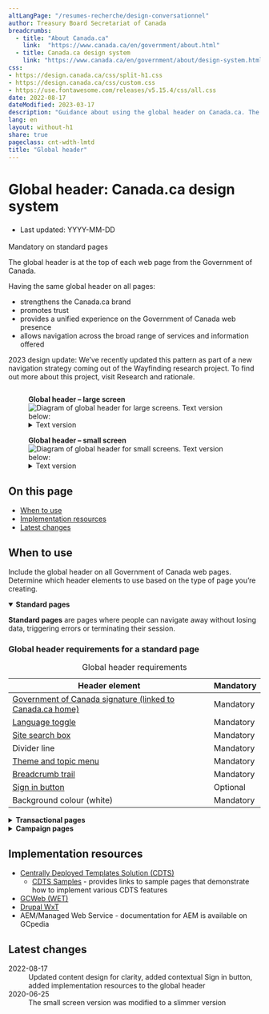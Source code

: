 ```yaml
---
altLangPage: "/resumes-recherche/design-conversationnel"
author: Treasury Board Secretariat of Canada
breadcrumbs:
  - title: "About Canada.ca"
    link:  "https://www.canada.ca/en/government/about.html"
  - title: Canada.ca design system
    link: "https://www.canada.ca/en/government/about/design-system.html"
css:
- https://design.canada.ca/css/split-h1.css
- https://design.canada.ca/css/custom.css
- https://use.fontawesome.com/releases/v5.15.4/css/all.css
date: 2022-08-17
dateModified: 2023-03-17
description: "Guidance about using the global header on Canada.ca. The global header is at the top of each Government of Canada web page."
lang: en
layout: without-h1
share: true
pageclass: cnt-wdth-lmtd
title: "Global header"
---
```

<h1 property="name" id="wb-cont" dir="ltr"><span class="stacked"><span>Global header</span>: <span>Canada.ca design system</span></span></h1>
<div class="row">
  <div class="col-md-12 pull-left">
    <ul class="list-inline small mrgn-bttm-sm" style="line-height:1.65em" id="list-inline-desktop-only">
      <li class="mrgn-rght-lg"> Last updated: YYYY-MM-DD</li>
    </ul>
  </div>
</div>
<p><span class="label label-danger">Mandatory on standard pages</span></p>
<p>The global header is at the top of each web page from the Government of Canada.</p>
<p>Having the same global header on all pages:</p>
<ul>
  <li>strengthens the Canada.ca brand</li>
  <li>promotes trust</li>
  <li>provides a unified experience on the Government of Canada web presence</li>
  <li>allows navigation across the broad range of services and information offered</li>
</ul>
<p>2023 design update: We’ve recently updated this pattern as part of a new navigation strategy coming out of the Wayfinding research project. To find out more about this project, visit Research and rationale.</p>
<div class="pattern-demo mrgn-tp-lg">
  <figure class="mrgn-bttm-lg"><img src="https://design.canada.ca/images/sign-in-desktop-en.jpg" class="img-responsive" alt=""></figure>
</div>
<div class="pattern-demo mrgn-tp-lg">
  <figure class="mrgn-bttm-lg">
    <figcaption><b>Global header – large screen</b></figcaption>
    <img src="https://design.canada.ca/images/sign-in-desktop-en.jpg" class="img-responsive" alt="Diagram of global header for large screens. Text version below:">
    <details>
      <summary class="wb-toggle" data-toggle="{&quot;print&quot;:&quot;on&quot;}">Text version</summary>
      <p>The global header has the Government of Canada signature in the top left. Under the signature is the theme and topic menu, and under the menu is the breadcrumb trail. The language toggle link is at the rop right. Under the language toggle is the site search box. </p>
    </details>
  </figure>
</div>
<div class="pattern-demo">
  <figure class="mrgn-bttm-lg">
    <figcaption><b>Global header – small screen</b></figcaption>
    <img src="../images/sign-in-mobile-en.jpg" class="img-responsive" alt="Diagram of global header for small screens. Text version below:">
    <details>
      <summary class="wb-toggle" data-toggle="{&quot;print&quot;:&quot;on&quot;}">Text version</summary>
      <p>The global header has the Government of Canada signature in the top left.  The language toggle link is at the rop right. Under the signature and the language toggle is the site search box. Under the search box is the theme and topic menu. Under the theme and topic menu is the breadcrumb trail.</p>
    </details>
  </figure>
</div>
<section>
  <h2>On this page</h2>
  <ul>
    <li><a href="#when">When to use</a></li>
    <li><a href="#implementation">Implementation resources</a></li>
    <li><a href="#changes">Latest changes</a></li>
  </ul>
</section>
<h2 id="when">When to use</h2>
<p>Include the global header on all Government of Canada web pages. Determine which header elements to use based on the type of page you’re creating.</p>
<div class="wb-tabs">
  <div class="tabpanels">
    <details id="001" open="open">
      <summary><strong>Standard pages</strong></summary>
      <div class="col-md-9">
        <p class="mrgn-tp-lg"><strong>Standard pages</strong> are pages where people can navigate away without losing data, triggering errors or terminating their session.</p>
      </div>
      <div class="col-md-12">
        <h3>Global header requirements for a standard page</h3>
        <div class="panel panel-default mrgn-tp-md">
          <table class="table table-striped table-condensed" id="mandatory-01" aria-live="polite">
            <caption class="wb-inv">
            Global header requirements
            </caption>
            <thead>
              <tr>
                <th class="col-md-4">Header element</th>
                <th class="col-md-3">Mandatory</th>
              </tr>
            </thead>
            <tbody>
              <tr>
                <td><a href="signature.html">Government of Canada signature (linked to Canada.ca home)</a></td>
                <td><span class="far fa-check-circle text-success"></span><span class="wb-inv"> Mandatory</span></td>
              </tr>
              <tr>
                <td><a href="https://design.canada.ca/common-design-patterns/language-toggle.html">Language toggle</a></td>
                <td><span class="far fa-check-circle text-success"></span><span class="wb-inv"> Mandatory</span></td>
              </tr>
              <tr>
                <td><a href="https://design.canada.ca/common-design-patterns/search-box.html">Site search box</a></td>
                <td><span class="far fa-check-circle text-success"></span><span class="wb-inv"> Mandatory</span></td>
              </tr>
              <tr>
                <td>Divider line</td>
                <td><span class="far fa-check-circle text-success"></span><span class="wb-inv"> Mandatory</span></td>
              </tr>
              <tr>
                <td><a href="https://design.canada.ca/common-design-patterns/site-menu.html">Theme and topic menu</a></td>
                <td><span class="far fa-check-circle text-success"></span><span class="wb-inv"> Mandatory</span></td>
              </tr>
              <tr>
                <td><a href="https://design.canada.ca/common-design-patterns/breadcrumb-trail.html">Breadcrumb trail</a></td>
                <td><span class="far fa-check-circle text-success"></span><span class="wb-inv"> Mandatory</span></td>
              </tr>
              <tr>
                <td><a href="https://design.canada.ca/common-design-patterns/sign-in.html">Sign in button</a></td>
                <td>Optional</td>
              </tr>
              <tr>
                <td>Background colour (white)</td>
                <td><span class="far fa-check-circle text-success"></span><span class="wb-inv"> Mandatory</span></td>
              </tr>
            </tbody>
          </table>
        </div>
      </div>
    </details>
    <details id="002">
      <summary><strong>Transactional pages</strong></summary>
      <div class="col-md-9">
        <p class="mrgn-tp-lg"><strong>Transactional web pages</strong> are pages with an interaction task where people might lose data, trigger errors, or terminate their session if they navigate away from the page.</p>
      </div>
      <div class="col-md-12">
        <h3>Global header requirements for transactional pages</h3>
        <div class="panel panel-default mrgn-tp-md">
          <table class="table table-striped table-condensed" id="mandatory-02" aria-live="polite">
            <caption class="wb-inv">
            Global header requirements
            </caption>
            <thead>
              <tr>
                <th class="col-md-4">Header element</th>
                <th class="col-md-3">Mandatory</th>
              </tr>
            </thead>
            <tbody>
              <tr>
                <td><a href="signature.html">Government of Canada signature (linked to Canada.ca home)</a></td>
                <td><span class="far fa-check-circle text-success"></span><span class="wb-inv"> Mandatory</span> (Link to Canada.ca home page is optional)</td>
              </tr>
              <tr>
                <td><a href="https://design.canada.ca/common-design-patterns/language-toggle.html">Language toggle</a></td>
                <td><span class="far fa-check-circle text-success"></span><span class="wb-inv"> Mandatory</span> (<a href="#lt-note" id="lt">Note</a>)</td>
              </tr>
              <tr>
                <td><a href="https://design.canada.ca/common-design-patterns/search-box.html">Site search box</a></td>
                <td>Optional</td>
              </tr>
              <tr>
                <td><a href="https://design.canada.ca/common-design-patterns/sign-in.html">Sign in button</a></td>
                <td>Optional</td>
              </tr>
              <tr>
                <td>Divider line</td>
                <td><span class="far fa-check-circle text-success"></span><span class="wb-inv"> Mandatory</span></td>
              </tr>
              <tr>
                <td><a href="https://design.canada.ca/common-design-patterns/site-menu.html">Theme and topic menu</a></td>
                <td>Optional</td>
              </tr>
              <tr>
                <td><a href="https://design.canada.ca/common-design-patterns/breadcrumb-trail.html">Breadcrumb trail</a></td>
                <td>Optional</td>
              </tr>
              <tr>
                <td>Background colour (white)</td>
                <td><span class="far fa-check-circle text-success"></span><span class="wb-inv"> Mandatory</span></td>
              </tr>
            </tbody>
            <tfoot>
              <tr>
                <td colspan="2"><div class="fn-rtn small mrgn-tp-md col-md-9" id="lt-note"><a href="#lt"><span class="wb-inv">Return to footnote </span>Note<span class="wb-inv"> referrer</span></a>: Transactional web applications must be developed so that people can toggle between official languages on any given page or screen. Some legacy web applications may not have been designed this way. Such applications should be updated to allow this functionality. Until they are replaced or updated, the language toggle can be omitted if its use would result in a loss of data.</div></td>
              </tr>
            </tfoot>
          </table>
        </div>
      </div>
    </details>
    <details id="003">
      <summary><strong>Campaign pages</strong></summary>
      <div class="col-md-9">
        <p class="mrgn-tp-lg"><strong>Campaign pages</strong> are landing pages for external marketing or advertising campaigns. The flexibility in layout allows institutions to match elements of their external campaign with the landing page.</p>
      </div>
      <div class="col-md-12">
        <h3>Global header requirements for a campaign page</h3>
        <div class="panel panel-default mrgn-tp-md">
          <table class="table table-striped table-condensed" id="mandatory-03" aria-live="polite">
            <caption class="wb-inv">
            Global header requirements
            </caption>
            <thead>
              <tr>
                <th class="col-md-4">Header element</th>
                <th class="col-md-3">Mandatory</th>
              </tr>
            </thead>
            <tbody>
              <tr>
                <td><a href="signature.html">Government of Canada signature (linked to Canada.ca home)</a></td>
                <td><span class="far fa-check-circle text-success"></span><span class="wb-inv"> Mandatory</span></td>
              </tr>
              <tr>
                <td><a href="https://design.canada.ca/common-design-patterns/language-toggle.html">Language toggle</a></td>
                <td><span class="far fa-check-circle text-success"></span><span class="wb-inv"> Mandatory</span></td>
              </tr>
              <tr>
                <td><a href="https://design.canada.ca/common-design-patterns/search-box.html">Site search box</a></td>
                <td><span class="far fa-check-circle text-success"></span><span class="wb-inv"> Mandatory</span></td>
              </tr>
              <tr>
                <td><a href="https://design.canada.ca/common-design-patterns/sign-in.html">Sign in button</a></td>
                <td>Optional</td>
              </tr>
              <tr>
                <td>Divider line</td>
                <td><span class="far fa-check-circle text-success"></span><span class="wb-inv"> Mandatory</span></td>
              </tr>
              <tr>
                <td><a href="https://design.canada.ca/common-design-patterns/site-menu.html">Theme and topic menu</a></td>
                <td>Optional</td>
              </tr>
              <tr>
                <td><a href="https://design.canada.ca/common-design-patterns/breadcrumb-trail.html">Breadcrumb trail</a></td>
                <td><span class="far fa-check-circle text-success"></span><span class="wb-inv"> Mandatory</span></td>
              </tr>
              <tr>
                <td>Background colour (white)</td>
                <td><span class="far fa-check-circle text-success"></span><span class="wb-inv"> Mandatory</span></td>
              </tr>
            </tbody>
          </table>
        </div>
      </div>
    </details>
  </div>
</div>
<h2 id="implementation">Implementation resources</h2>
<ul>
  <li><a href="https://cenw-wscoe.github.io/sgdc-cdts/docs/index-en.html">Centrally Deployed Templates Solution (CDTS)</a>
    <ul>
      <li><a href="https://cdts.service.canada.ca/app/cls/WET/gcweb/v4_0_47/cdts/samples/">CDTS Samples</a> - provides links to sample pages that demonstrate how to implement various CDTS features </li>
    </ul>
  </li>
  <li><a href="https://wet-boew.github.io/GCWeb/docs/implementing-en.html">GCWeb (WET)</a></li>
  <li><a href="https://drupalwxt.github.io/en/docs/environment/">Drupal WxT</a></li>
  <li>AEM/Managed Web Service - documentation for AEM is available on GCpedia</li>
</ul>
<h2 id="changes">Latest changes</h2>
<dl class="dl-horizontal">
  <dt>
    <time datetime="2022-08-17" class="link-muted">2022-08-17</time>
  </dt>
  <dd>Updated content design for clarity, added contextual Sign in button, added implementation resources to the global header </dd>
  <dt>
    <time datetime="2020-06-25" class="link-muted">2020-06-25</time>
  </dt>
  <dd>The small screen version was modified to a slimmer version</dd>
</dl>
